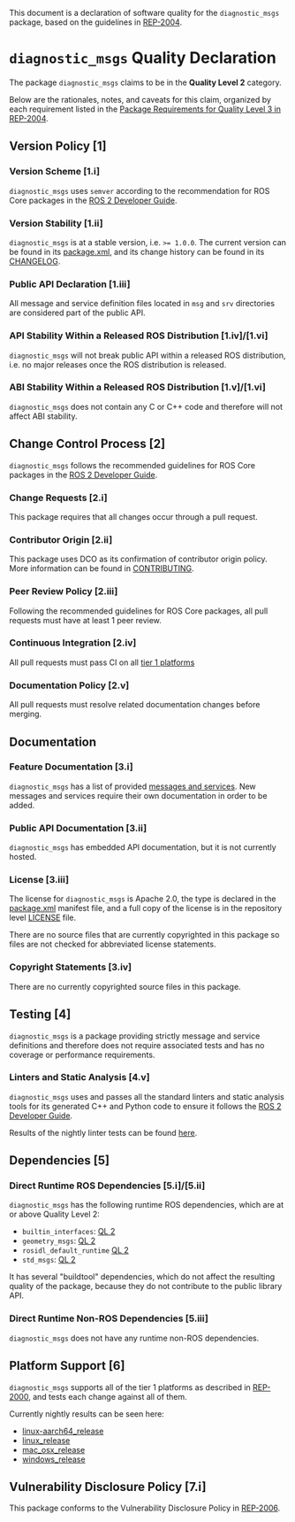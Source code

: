 This document is a declaration of software quality for the `diagnostic_msgs` package, based on the guidelines in [REP-2004](https://www.ros.org/reps/rep-2004.html).

# `diagnostic_msgs` Quality Declaration

The package `diagnostic_msgs` claims to be in the **Quality Level 2** category.

Below are the rationales, notes, and caveats for this claim, organized by each requirement listed in the [Package Requirements for Quality Level 3 in REP-2004](https://www.ros.org/reps/rep-2004.html).

## Version Policy [1]

### Version Scheme [1.i]

`diagnostic_msgs` uses `semver` according to the recommendation for ROS Core packages in the [ROS 2 Developer Guide](https://index.ros.org/doc/ros2/Contributing/Developer-Guide/#versioning).

### Version Stability [1.ii]

`diagnostic_msgs` is at a stable version, i.e. `>= 1.0.0`.
The current version can be found in its [package.xml](package.xml), and its change history can be found in its [CHANGELOG](CHANGELOG.rst).

### Public API Declaration [1.iii]

All message and service definition files located in `msg` and `srv` directories are considered part of the public API.

### API Stability Within a Released ROS Distribution [1.iv]/[1.vi]

`diagnostic_msgs` will not break public API within a released ROS distribution, i.e. no major releases once the ROS distribution is released.

### ABI Stability Within a Released ROS Distribution [1.v]/[1.vi]

`diagnostic_msgs` does not contain any C or C++ code and therefore will not affect ABI stability.

## Change Control Process [2]

`diagnostic_msgs` follows the recommended guidelines for ROS Core packages in the [ROS 2 Developer Guide](https://index.ros.org/doc/ros2/Contributing/Developer-Guide/#package-requirements).

### Change Requests [2.i]

This package requires that all changes occur through a pull request.

### Contributor Origin [2.ii]

This package uses DCO as its confirmation of contributor origin policy. More information can be found in [CONTRIBUTING](../CONTRIBUTING.md).

### Peer Review Policy [2.iii]

Following the recommended guidelines for ROS Core packages, all pull requests must have at least 1 peer review.

### Continuous Integration [2.iv]

All pull requests must pass CI on all [tier 1 platforms](https://www.ros.org/reps/rep-2000.html#support-tiers)

### Documentation Policy [2.v]

All pull requests must resolve related documentation changes before merging.

## Documentation

### Feature Documentation [3.i]

`diagnostic_msgs` has a list of provided [messages and services](README.md).
New messages and services require their own documentation in order to be added.

### Public API Documentation [3.ii]

`diagnostic_msgs` has embedded API documentation, but it is not currently hosted.

### License [3.iii]

The license for `diagnostic_msgs` is Apache 2.0, the type is declared in the [package.xml](package.xml) manifest file, and a full copy of the license is in the repository level [LICENSE](../LICENSE) file.

There are no source files that are currently copyrighted in this package so files are not checked for abbreviated license statements.

### Copyright Statements [3.iv]

There are no currently copyrighted source files in this package.

## Testing [4]

`diagnostic_msgs` is a package providing strictly message and service definitions and therefore does not require associated tests and has no coverage or performance requirements.

### Linters and Static Analysis [4.v]

`diagnostic_msgs` uses and passes all the standard linters and static analysis tools for its generated C++ and Python code to ensure it follows the [ROS 2 Developer Guide](https://index.ros.org/doc/ros2/Contributing/Developer-Guide/#linters).

Results of the nightly linter tests can be found [here](http://build.ros2.org/view/Epr/job/Epr__common_interfaces__ubuntu_bionic_amd64/lastBuild/testReport/diagnostic_msgs/).

## Dependencies [5]

### Direct Runtime ROS Dependencies [5.i]/[5.ii]

`diagnostic_msgs` has the following runtime ROS dependencies, which are at or above Quality Level 2:
* `builtin_interfaces`: [QL 2](https://github.com/ros2/rcl_interfaces/tree/foxy/builtin_interfaces/QUALITY_DECLARATION.md)
* `geometry_msgs`: [QL 2](../geometry_msgs/QUALITY_DECLARATION.md)
* `rosidl_default_runtime` [QL 2](https://github.com/ros2/rosidl_defaults/tree/foxy/rosidl_default_runtime/QUALITY_DECLARATION.md)
* `std_msgs`: [QL 2](../std_msgs/QUALITY_DECLARATION.md)

It has several "buildtool" dependencies, which do not affect the resulting quality of the package, because they do not contribute to the public library API.

### Direct Runtime Non-ROS Dependencies [5.iii]

`diagnostic_msgs` does not have any runtime non-ROS dependencies.

## Platform Support [6]

`diagnostic_msgs` supports all of the tier 1 platforms as described in [REP-2000](https://www.ros.org/reps/rep-2000.html#support-tiers), and tests each change against all of them.

Currently nightly results can be seen here:
* [linux-aarch64_release](https://ci.ros2.org/view/nightly/job/nightly_linux-aarch64_release/lastBuild/testReport/diagnostic_msgs/)
* [linux_release](https://ci.ros2.org/view/nightly/job/nightly_linux_release/lastBuild/testReport/diagnostic_msgs/)
* [mac_osx_release](https://ci.ros2.org/view/nightly/job/nightly_osx_release/lastBuild/testReport/diagnostic_msgs/)
* [windows_release](https://ci.ros2.org/view/nightly/job/nightly_win_rel/lastBuild/testReport/diagnostic_msgs/)

## Vulnerability Disclosure Policy [7.i]

This package conforms to the Vulnerability Disclosure Policy in [REP-2006](https://www.ros.org/reps/rep-2006.html).
